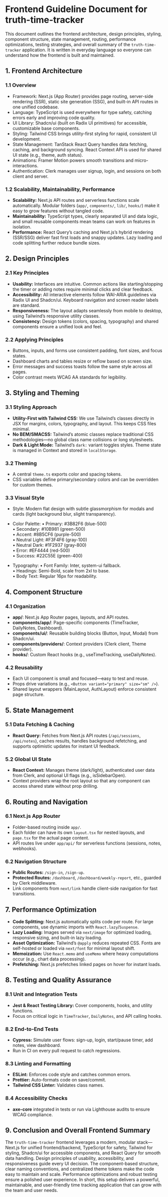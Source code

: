 # Frontend Guideline Document for truth-time-tracker

This document outlines the frontend architecture, design principles, styling, component structure, state management, routing, performance optimizations, testing strategies, and overall summary of the `truth-time-tracker` application. It is written in everyday language so everyone can understand how the frontend is built and maintained.

## 1. Frontend Architecture

### 1.1 Overview
- Framework: Next.js (App Router) provides page routing, server-side rendering (SSR), static site generation (SSG), and built-in API routes in one unified codebase.  
- Language: TypeScript is used everywhere for type safety, catching errors early and improving code quality.  
- UI Library: Shadcn/ui (built on Radix UI primitives) for accessible, customizable base components.  
- Styling: Tailwind CSS brings utility-first styling for rapid, consistent UI development.  
- State Management: TanStack React Query handles data fetching, caching, and background syncing. React Context API is used for shared UI state (e.g., theme, auth status).  
- Animations: Framer Motion powers smooth transitions and micro-interactions.  
- Authentication: Clerk manages user signup, login, and sessions on both client and server.  

### 1.2 Scalability, Maintainability, Performance
- **Scalability:** Next.js API routes and serverless functions scale automatically. Modular folders (`app/`, `components/`, `lib/`, `hooks/`) make it easy to grow features without tangled code.  
- **Maintainability:** TypeScript types, clearly separated UI and data logic, and small reusable components mean teams can work on features in isolation.  
- **Performance:** React Query’s caching and Next.js’s hybrid rendering (SSR/SSG) deliver fast first loads and snappy updates. Lazy loading and code splitting further reduce bundle sizes.

## 2. Design Principles

### 2.1 Key Principles
- **Usability:** Interfaces are intuitive. Common actions like starting/stopping the timer or adding notes require minimal clicks and clear feedback.  
- **Accessibility:** All interactive elements follow WAI-ARIA guidelines via Radix UI and Shadcn/ui. Keyboard navigation and screen reader labels are standard.  
- **Responsiveness:** The layout adapts seamlessly from mobile to desktop, using Tailwind’s responsive utility classes.  
- **Consistency:** Design tokens (colors, spacing, typography) and shared components ensure a unified look and feel.

### 2.2 Applying Principles
- Buttons, inputs, and forms use consistent padding, font sizes, and focus states.  
- Dashboard charts and tables resize or reflow based on screen size.  
- Error messages and success toasts follow the same style across all pages.  
- Color contrast meets WCAG AA standards for legibility.

## 3. Styling and Theming

### 3.1 Styling Approach
- **Utility-First with Tailwind CSS:** We use Tailwind’s classes directly in JSX for margins, colors, typography, and layout. This keeps CSS files minimal.  
- **No BEM/SMACSS:** Tailwind’s atomic classes replace traditional CSS methodologies—no global class name collisions or long stylesheets.  
- **Dark & Light Mode:** Tailwind’s `dark:` variant toggles styles. Theme state is managed in Context and stored in `localStorage`.  

### 3.2 Theming
- A central `theme.ts` exports color and spacing tokens.  
- CSS variables define primary/secondary colors and can be overridden for custom themes.  

### 3.3 Visual Style
- Style: Modern flat design with subtle glassmorphism for modals and cards (light background blur, slight transparency).  
- Color Palette:
  • Primary: #3B82F6 (blue-500)  
  • Secondary: #10B981 (green-500)  
  • Accent: #8B5CF6 (purple-500)  
  • Neutral Light: #F3F4F6 (gray-100)  
  • Neutral Dark: #1F2937 (gray-800)  
  • Error: #EF4444 (red-500)  
  • Success: #22C55E (green-400)  

- Typography:
  • Font Family: Inter, system-ui fallback.  
  • Headings: Semi-Bold, scale from 2xl to base.  
  • Body Text: Regular 16px for readability.

## 4. Component Structure

### 4.1 Organization
- **app/**: Next.js App Router pages, layouts, and API routes.  
- **components/app/**: Page-specific components (TimeTracker, DailyNotes, Dashboard).  
- **components/ui/**: Reusable building blocks (Button, Input, Modal) from Shadcn/ui.  
- **components/providers/**: Context providers (Clerk client, Theme provider).  
- **hooks/**: Custom React hooks (e.g., useTimeTracking, useDailyNotes).  

### 4.2 Reusability
- Each UI component is small and focused—easy to test and reuse.  
- Props drive variations (e.g., `<Button variant="primary" size="sm" />`).  
- Shared layout wrappers (MainLayout, AuthLayout) enforce consistent page structure.

## 5. State Management

### 5.1 Data Fetching & Caching
- **React Query:** Fetches from Next.js API routes (`/api/sessions`, `/api/notes`), caches results, handles background refetching, and supports optimistic updates for instant UI feedback.

### 5.2 Global UI State
- **React Context:** Manages theme (dark/light), authenticated user data from Clerk, and optional UI flags (e.g., isSidebarOpen).  
- Context providers wrap the root layout so that any component can access shared state without prop drilling.

## 6. Routing and Navigation

### 6.1 Next.js App Router
- Folder-based routing inside `app/`.  
- Each folder can have its own `layout.tsx` for nested layouts, and `page.tsx` for the actual page content.  
- API routes live under `app/api/` for serverless functions (sessions, notes, webhooks).

### 6.2 Navigation Structure
- **Public Routes:** `/sign-in`, `/sign-up`.  
- **Protected Routes:** `/dashboard`, `/dashboard/weekly-report`, etc., guarded by Clerk middleware.  
- Link components from `next/link` handle client-side navigation for fast transitions.

## 7. Performance Optimization

- **Code Splitting:** Next.js automatically splits code per route. For large components, use dynamic imports with `React.lazy`/`Suspense`.  
- **Lazy Loading:** Images served via `next/image` for optimized loading, responsive sizing, and built-in lazy loading.  
- **Asset Optimization:** Tailwind’s `@apply` reduces repeated CSS. Fonts are self-hosted or loaded via `next/font` for minimal layout shift.  
- **Memoization:** Use `React.memo` and `useMemo` where heavy computations occur (e.g., chart data processing).  
- **Prefetching:** Next.js prefetches linked pages on hover for instant loads.

## 8. Testing and Quality Assurance

### 8.1 Unit and Integration Tests
- **Jest & React Testing Library:** Cover components, hooks, and utility functions.  
- Focus on critical logic in `TimeTracker`, `DailyNotes`, and API calling hooks.

### 8.2 End-to-End Tests
- **Cypress:** Simulate user flows: sign-up, login, start/pause timer, add notes, view dashboard.  
- Run in CI on every pull request to catch regressions.

### 8.3 Linting and Formatting
- **ESLint:** Enforces code style and catches common errors.  
- **Prettier:** Auto-formats code on save/commit.  
- **Tailwind CSS Linter:** Validates class names.

### 8.4 Accessibility Checks
- **axe-core** integrated in tests or run via Lighthouse audits to ensure WCAG compliance.

## 9. Conclusion and Overall Frontend Summary

The `truth-time-tracker` frontend leverages a modern, modular stack—Next.js for unified frontend/backend, TypeScript for safety, Tailwind for styling, Shadcn/ui for accessible components, and React Query for smooth data handling. Design principles of usability, accessibility, and responsiveness guide every UI decision. The component-based structure, clear naming conventions, and centralized theme tokens make the code easy to maintain and scale. Performance optimizations and robust testing ensure a polished user experience. In short, this setup delivers a powerful, maintainable, and user-friendly time tracking application that can grow with the team and user needs.